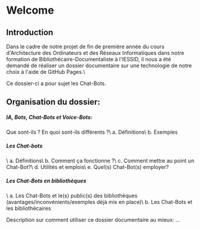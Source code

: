 <h1>Welcome</h1>

<h2>Introduction</h2>
Dans le cadre de notre projet de fin de première année du cours d'Architecture des Ordinateurs et des Réseaux Informatiques dans notre formation de Bibliothécaire-Documentaliste à l'IESSID, il nous a été demandé de réaliser un dossier documentaire sur une technologie de notre choix à l'aide de GitHub Pages.\

Ce dossier-ci a pour sujet les Chat-Bots.

<h2>Organisation du dossier:</h2>

<h5>IA, Bots, Chat-Bots et Voice-Bots:</h5> Que sont-ils ? En quoi sont-ils différents ?\
a. Définitions\
b. Exemples

<h5>Les Chat-bots</h5>\
a.	Définitions\
b.	Comment ça fonctionne ?\
c.  Comment mettre au point un Chat-Bot?\
d.	Utilités et emplois\
e.  Quel(s) Chat-Bot(s) employer?

<h5>Les Chat-Bots en bibliothèques</h5>\ 
a.	Les Chat-Bots et le(s) public(s) des bibliothèques (avantages/inconvénients/exemples déjà mis en place)\
b.	Les Chat-Bots et les bibliothécaires

Description sur comment utiliser ce dossier documentaire au mieux: ...
